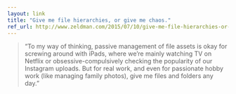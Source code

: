 ```yaml
---
layout: link
title: "Give me file hierarchies, or give me chaos."
ref_url: http://www.zeldman.com/2015/07/10/give-me-file-hierarchies-or-give-me-chaos/
---
```


> “To my way of thinking, passive management of file assets is okay for screwing around with iPads, where we’re mainly watching TV on Netflix or obsessive-compulsively checking the popularity of our Instagram uploads. But for real work, and even for passionate hobby work (like managing family photos), give me files and folders any day.”
